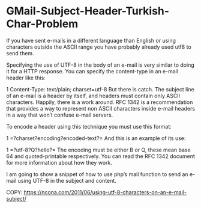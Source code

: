 # GMail-Subject-Header-Turkish-Char-Problem

If you have sent e-mails in a different language than English or using characters outside the ASCII range you have probably already used utf8 to send them.

Specifying the use of UTF-8 in the body of an e-mail is very similar to doing it for a HTTP response. You can specify the content-type in an e-mail header like this:

1
Content-Type: text/plain; charset=utf-8
But there is catch. The subject line of an e-mail is a header by itself, and headers must contain only ASCII characters. Happily, there is a work around. RFC 1342 is a recommendation that provides a way to represent non ASCII characters inside e-mail headers in a way that won’t confuse e-mail servers.

To encode a header using this technique you must use this format:

1
=?charset?encoding?encoded-text?=
And this is an example of its use:

1
=?utf-8?Q?hello?=
The encoding must be either B or Q, these mean base 64 and quoted-printable respectively. You can read the RFC 1342 document for more information about how they work.

I am going to show a snippet of how to use php’s mail function to send an e-mail using UTF-8 in the subject and content.

COPY: https://ncona.com/2011/06/using-utf-8-characters-on-an-e-mail-subject/
